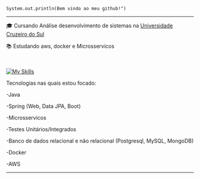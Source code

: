 <code>System.out.println(Bem vindo ao meu github!")</code>
<hr>

<p>🎓 Cursando Análise desenvolvimento de sistemas na <a href="https://www.cruzeirodosul.edu.br/" target="blank_">Universidade Cruzeiro do Sul</a></p>
<p>📚 Estudando aws, docker e Microsservicos</p>
<br>


[![My Skills](https://skillicons.dev/icons?i=java,spring,mysql,docker,mongodb)](https://skillicons.dev)

Tecnologias nas quais estou focado:
<p>-Java</p> 
<p>-Spring (Web, Data JPA, Boot)</p>
<p>-Microsservicos</p>
<p>-Testes Unitários/Integrados</p>
<p>-Banco de dados relacional e não relacional (Postgresql, MySQL, MongoDB)</p>
<p>-Docker</p>
<p>-AWS</p>


<hr>





